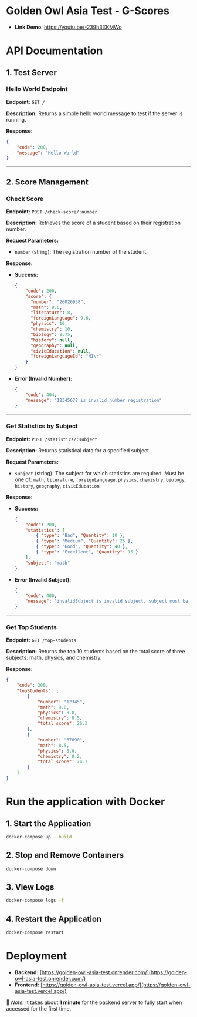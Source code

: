 # Golden Owl Asia Test - G-Scores
- **Link Demo**: https://youtu.be/-239h3XKMWo
# API Documentation

## 1. Test Server
### Hello World Endpoint
**Endpoint:** `GET /`

**Description:**
Returns a simple hello world message to test if the server is running.

**Response:**
```json
{
    "code": 200,
    "message": "Hello World"
}
```

---

## 2. Score Management
### Check Score
**Endpoint:** `POST /check-score/:number`

**Description:**
Retrieves the score of a student based on their registration number.

**Request Parameters:**
- `number` (string): The registration number of the student.

**Response:**
- **Success:**
  ```json
  {
      "code": 200,
      "score": {
        "number": "26020938",
        "math": 9.6,
        "literature": 8,
        "foreignLanguage": 9.6,
        "physics": 10,
        "chemistry": 10,
        "biology": 8.75,
        "history": null,
        "geography": null,
        "civicEducation": null,
        "foreignLanguageId": "N1\r"
      }
  }
  ```
- **Error (Invalid Number):**
  ```json
  {
      "code": 404,
      "message": "12345678 is invalid number registration"
  }
  ```

---

### Get Statistics by Subject
**Endpoint:** `POST /statistics/:subject`

**Description:**
Returns statistical data for a specified subject.

**Request Parameters:**
- `subject` (string): The subject for which statistics are required. Must be one of:
  `math`, `literature`, `foreignLanguage`, `physics`, `chemistry`, `biology`, `history`, `geography`, `civicEducation`

**Response:**
- **Success:**
  ```json
  {
      "code": 200,
      "statistics": [
          { "type": "Bad", "Quantity": 10 },
          { "type": "Medium", "Quantity": 25 },
          { "type": "Good", "Quantity": 40 },
          { "type": "Excellent", "Quantity": 15 }
      ],
      "subject": "math"
  }
  ```
- **Error (Invalid Subject):**
  ```json
  {
      "code": 400,
      "message": "invalidSubject is invalid subject, subject must be in (math, literature, foreignLanguage, physics, chemistry, biology, history, geography, civicEducation)"
  }
  ```

---

### Get Top Students
**Endpoint:** `GET /top-students`

**Description:**
Returns the top 10 students based on the total score of three subjects: math, physics, and chemistry.

**Response:**
```json
{
    "code": 200,
    "topStudents": [
        {
            "number": "12345",
            "math": 9.0,
            "physics": 8.8,
            "chemistry": 8.5,
            "total_score": 26.3
        },
        {
            "number": "67890",
            "math": 8.5,
            "physics": 8.0,
            "chemistry": 8.2,
            "total_score": 24.7
        }
    ]
}
```
# Run the application with Docker
## 1. Start the Application
```sh
docker-compose up --build
```

## 2. Stop and Remove Containers
```sh
docker-compose down
```

## 3. View Logs
```sh
docker-compose logs -f
```

## 4. Restart the Application
```sh
docker-compose restart
```

# Deployment
- **Backend:** [https://golden-owl-asia-test.onrender.com/](https://golden-owl-asia-test.onrender.com/)
- **Frontend:** [https://golden-owl-asia-test.vercel.app/](https://golden-owl-asia-test.vercel.app/)

📌 *Note:* It takes about **1 minute** for the backend server to fully start when accessed for the first time.